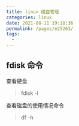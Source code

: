 ```yaml
---
title: linux 磁盘管理
categories: linux
date: 2021-08-11 19:18:36
permalink: /pages/e25263/
tags: 
  - 
---
```


## fdisk 命令

查看硬盘

> fdisk -l 


查看磁盘的使用情况命令

> df -h



